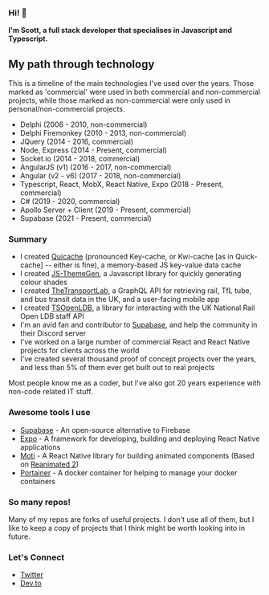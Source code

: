 ### Hi! :wave:

**I'm Scott, a full stack developer that specialises in Javascript and Typescript.**

## My path through technology

This is a timeline of the main technologies I've used over the years. Those marked as 'commercial' were used in both commercial and non-commercial projects, while those marked as non-commercial were only used in personal/non-commercial projects.

 - Delphi (2006 - 2010, non-commercial)
 - Delphi Firemonkey (2010 - 2013, non-commercial)
 - JQuery (2014 - 2016, commercial)
 - Node, Express (2014 - Present, commercial)
 - Socket.io (2014 - 2018, commercial)
 - AngularJS (v1) (2016 - 2017, non-commercial)
 - Angular (v2 - v6) (2017 - 2018, non-commercial)
 - Typescript, React, MobX, React Native, Expo (2018 - Present, commercial)
 - C# (2019 - 2020, commercial)
 - Apollo Server + Client (2019 - Present, commercial)
 - Supabase (2021 - Present, commercial)

### Summary
 - I created [Quicache](https://github.com/ChronSyn/quiCache) (pronounced Key-cache, or Kwi-cache [as in Quick-cache] -- either is fine), a memory-based JS key-value data cache
 - I created [JS-ThemeGen](https://github.com/ChronSyn/themegen), a Javascript library for quickly generating colour shades
 - I created [TheTransportLab](https://thetransportlab.com), a GraphQL API for retrieving rail, TfL tube, and bus transit data in the UK, and a user-facing mobile app
 - I created [TSOpenLDB](https://github.com/TheTransportLab/TSOpenLDB), a library for interacting with the UK National Rail Open LDB staff API
 - I'm an avid fan and contributor to [Supabase](https://supabase.io), and help the community in their Discord server
 - I've worked on a large number of commercial React and React Native projects for clients across the world
 - I've created several thousand proof of concept projects over the years, and less than 5% of them ever get built out to real projects

Most people know me as a coder, but I've also got 20 years experience with non-code related IT stuff.

### Awesome tools I use

 - [Supabase](https://supabase.io) - An open-source alternative to Firebase
 - [Expo](https://expo.io) - A framework for developing, building and deploying React Native applications
 - [Moti](https://moti.fyi) - A React Native library for building animated components (Based on [Reanimated 2](https://docs.swmansion.com/react-native-reanimated/))
 - [Portainer](https://www.portainer.io/) - A docker container for helping to manage your docker containers

### So many repos!

Many of my repos are forks of useful projects. I don't use all of them, but I like to keep a copy of projects that I think might be worth looking into in future.

### Let's Connect
 - [Twitter](https://twitter.com/ChronSyn)
 - [Dev.to](https://dev.to/chronsyn)
